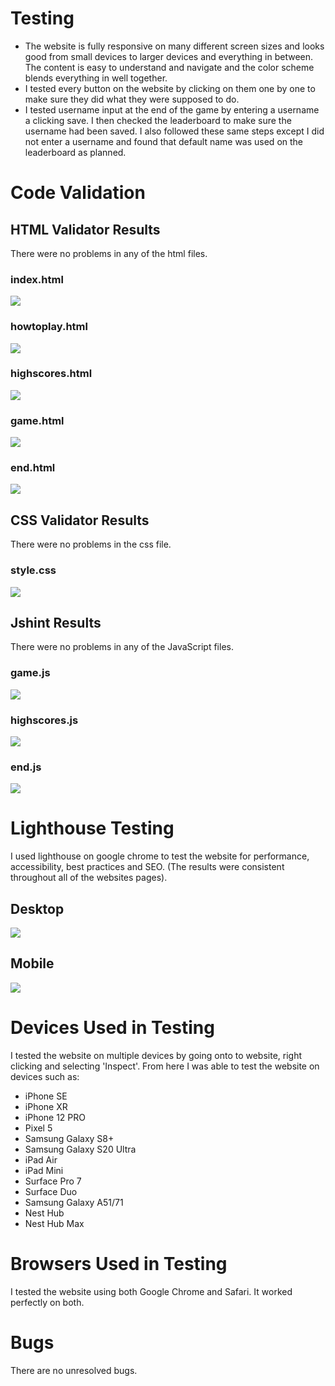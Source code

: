 # Testing
* The website is fully responsive on many different screen sizes and looks good from small devices to larger devices and everything in between. The content is easy to understand and navigate and the color scheme blends everything in well together.
* I tested every button on the website by clicking on them one by one to make sure they did what they were supposed to do. 
* I tested username input at the end of the game by entering a username a clicking save. I then checked the leaderboard to make sure the username had been saved. I also followed these same steps except I did not enter a username and found that default name was used on the leaderboard as planned.

# Code Validation

## HTML Validator Results
There were no problems in any of the html files.

### index.html
<img src="/docs/index-w3c.png">

### howtoplay.html
<img src="/docs/how-to-play-w3c.png">

### highscores.html
<img src="/docs/highscores-w3c.png">

### game.html
<img src="/docs/game-w3c.png">

### end.html
<img src="/docs/end-w3c.png">

## CSS Validator Results
There were no problems in the css file.

### style.css
<img src="/docs/style-w3c.png">


## Jshint Results
There were no problems in any of the JavaScript files.

### game.js
<img src="/docs/game-jshint.png">

### highscores.js
<img src="/docs/highscores-jshint.png">

### end.js
<img src="/docs/end-jshint.png">

# Lighthouse Testing
I used lighthouse on google chrome to test the website for performance, accessibility, best practices and SEO. (The results were consistent throughout all of the websites pages).

## Desktop
<img src="/docs/lighthouse-desktop.png">

## Mobile
<img src="/docs/lighthouse-mobile.png">

# Devices Used in Testing
I tested the website on multiple devices by going onto to website, right clicking and selecting 'Inspect'. From here I was able to test the website on devices such as:

* iPhone SE
* iPhone XR
* iPhone 12 PRO
* Pixel 5
* Samsung Galaxy S8+
* Samsung Galaxy S20 Ultra
* iPad Air
* iPad Mini
* Surface Pro 7
* Surface Duo
* Samsung Galaxy A51/71
* Nest Hub
* Nest Hub Max

# Browsers Used in Testing
I tested the website using both Google Chrome and Safari. It worked perfectly on both.

# Bugs
There are no unresolved bugs.










